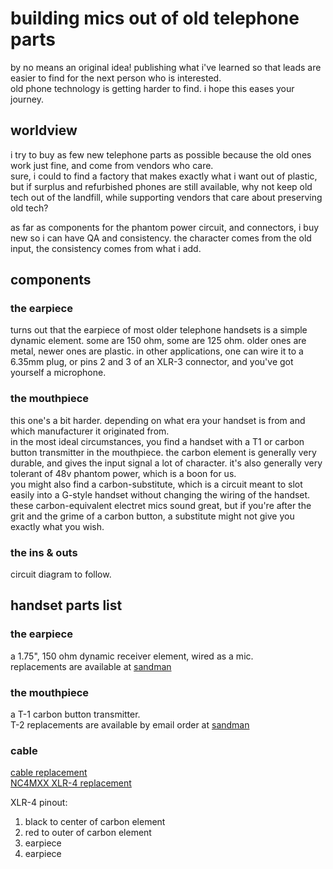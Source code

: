 # building mics out of old telephone parts  
by no means an original idea! publishing what i've learned so that leads are easier to find for the next person who is interested.  
old phone technology is getting harder to find. i hope this eases your journey.  

## worldview
i try to buy as few new telephone parts as possible because the old ones work just fine, and come from vendors who care.  
sure, i could to find a factory that makes exactly what i want out of plastic, but if surplus and refurbished phones are still available, why not keep old tech out of the landfill, while supporting vendors that care about preserving old tech?  

as far as components for the phantom power circuit, and connectors, i buy new so i can have QA and consistency. the character comes from the old input, the consistency comes from what i add.  

## components

### the earpiece  
turns out that the earpiece of most older telephone handsets is a simple dynamic element. some are 150 ohm, some are 125 ohm. older ones are metal, newer ones are plastic.
in other applications, one can wire it to a 6.35mm plug, or pins 2 and 3 of an XLR-3 connector, and you've got yourself a microphone.

### the mouthpiece

this one's a bit harder. depending on what era your handset is from and which manufacturer it originated from.  
in the most ideal circumstances, you find a handset with a T1 or carbon button transmitter in the mouthpiece. the carbon element is generally very durable, and gives the input signal a lot of character. it's also generally very tolerant of 48v phantom power, which is a boon for us.  
you might also find a carbon-substitute, which is a circuit meant to slot easily into a G-style handset without changing the wiring of the handset.  
these carbon-equivalent electret mics sound great, but if you're after the grit and the grime of a carbon button, a substitute might not give you exactly what you wish.

### the ins & outs

circuit diagram to follow.  


## handset parts list

### the earpiece  
a 1.75", 150 ohm dynamic receiver element, wired as a mic.  
replacements are available at [sandman](https://www.sandman.com/products/asx7t-dr-1-dynamic-receiver-transmitter)

### the mouthpiece  
a T-1 carbon button transmitter.  
T-2 replacements are available by email order at [sandman](www.sandman.com)

### cable
[cable replacement](https://www.sandman.com/products/tel4q-6-foot-black-4-conductor-spade-to-spade-handset-cord)  
[NC4MXX XLR-4 replacement](https://www.mouser.com/ProductDetail/Neutrik/NC4MXX?qs=RMiEzKrVl1ceI5POQM8YGg%3D%3D)  
  
XLR-4 pinout:  
1. black to center of carbon element 
2. red to outer of carbon element  
3. earpiece  
4. earpiece  

